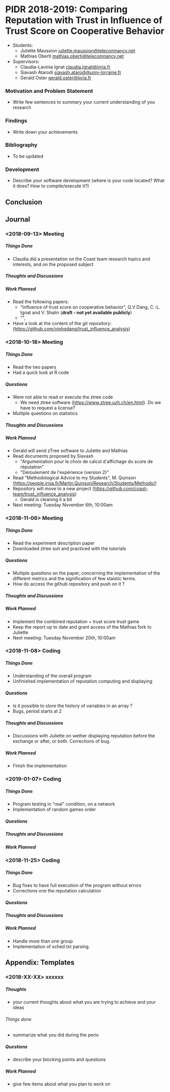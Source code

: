 # PIDR 2018-2019: Comparing Reputation with Trust in Influence of Trust Score on Cooperative Behavior  

- Students:
  - Juliette Maussion <juliette.maussion@telecomnancy.net>
  - Mathias Oberti <mathias.oberti@telecomnancy.net>
- Supervisors:
  - Claudia-Lavinia Ignat <claudia.ignat@inria.fr>
  - Siavash Atarodi <siavash.atarodi@univ-lorraine.fr>
  - Gerald Oster <gerald.oster@loria.fr>

### Motivation and Problem Statement 
- Write few sentences to summary your current understanding of you research

### Findings
- Write down your achievements

### Bibliography
- To be updated

### Development
- Describe your software development (where is your code located? What it does? How to compile/execute it?)

## Conclusion


## Journal

### <2018-09-13> Meeting

##### Things Done
- Claudia did a presentation on the Coast team research topics and interests, and on the proposed subject

##### Thoughts and Discussions

##### Work Planned 
- Read the following papers:
  - "Influence of trust score on cooperative behavior", Q.V Dang, C.-L. Ignat and V. Shalin (**draft - not yet available publicly**)
  - "", 
- Have a look at the content of the git repository: 
  (https://github.com/vinhqdang/trust_influence_analysis)


### <2018-10-18> Meeting

##### Things Done
- Read the two papers
- Had a quick look at R code

##### Questions 
- Were not able to read or execute the ztree code
  - We need ztree software (https://www.ztree.uzh.ch/en.html). Do we have to request a license?
- Multiple questions on statistics

##### Thoughts and Discussions

##### Work Planned 
- Gerald will send zTree software to Juliette and Mathias
- Read documents proposed by Siavash
  - "Argumentation pour le choix de calcul d'affichage du score de réputation"
  - "Déroulement de l'expérience (version 2)"
- Read "Methodological Advice to my Students", M. Quinson (https://people.irisa.fr/Martin.Quinson/Research/Students/Methodo/)
- Repository will move to a new project (https://github.com/coast-team/trust_influence_analysis)
  - Gerald is cleaning it a bit
- Next meeting: Tuesday November 6th, 10:00am


### <2018-11-06> Meeting

##### Things Done
- Read the experiment description paper
- Downloaded ztree suit and practiced with the tutorials

##### Questions 
- Multiple questions on the paper, concerning the implementation of the different metrics and the signification of few staistic terms.
- How do access the github repository and push on it ?

##### Thoughts and Discussions

##### Work Planned 
- Implement the combined reputation + trust score trust game
- Keep the report up to date and grant access of the Mathias fork to Juliette
- Next meeting: Tuesday November 20th, 10:00am

### <2018-11-08> Coding 

##### Things Done
- Understanding of the overall program
- Unfinished implementation of reputation computing and displaying

##### Questions 
- Is it possible to store the history of variables in an array ?
- Bugs, period starts at 2

##### Thoughts and Discussions
- Discussions with Juliette on wether displaying reputation before the exchange or after, or both. Corrections of bug.


##### Work Planned 
- Finish the implementation


### <2019-01-07> Coding 

##### Things Done
- Program testing in "real" condition, on a network
- Implementation of random games order

##### Questions 


##### Thoughts and Discussions



##### Work Planned 


### <2018-11-25> Coding 

##### Things Done
- Bug fixes to have full execution of the program without errors
- Corrections one the reputation calculation 

##### Questions 


##### Thoughts and Discussions



##### Work Planned 
- Handle more than one group
- Implementation of sched.txt parsing.


## Appendix: Templates

### <2018-XX-XX> xxxxxx

##### Thoughts
- your current thoughts about what you are trying to achieve and your ideas

###### Things done
- summarize what you did during the perio

##### Questions 
- describe your blocking points and questions

##### Work Planned
- give few items about what you plan to work on